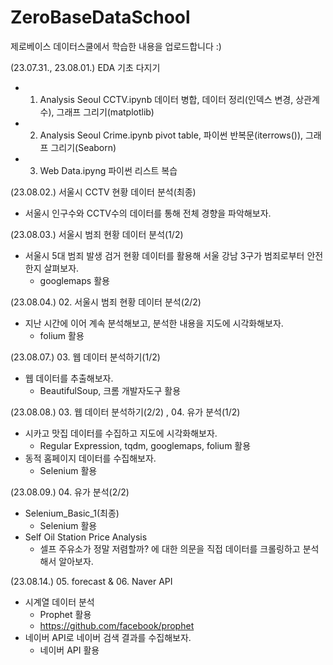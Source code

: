 # ZeroBaseDataSchool
제로베이스 데이터스쿨에서 학습한 내용을 업로드합니다 :)

(23.07.31., 23.08.01.) EDA 기초 다지기
- 01. Analysis Seoul CCTV.ipynb  데이터 병합, 데이터 정리(인덱스 변경, 상관계수), 그래프 그리기(matplotlib)
- 02. Analysis Seoul Crime.ipynb  pivot table, 파이썬 반복문(iterrows()), 그래프 그리기(Seaborn)
- 03. Web Data.ipyng  파이썬 리스트 복습

(23.08.02.) 서울시 CCTV 현황 데이터 분석(최종)
- 서울시 인구수와 CCTV수의 데이터를 통해 전체 경향을 파악해보자.

(23.08.03.) 서울시 범죄 현황 데이터 분석(1/2)
- 서울시 5대 범죄 발생 검거 현황 데이터를 활용해 서울 강남 3구가 범죄로부터 안전한지 살펴보자.
  - googlemaps 활용
    
(23.08.04.) 02. 서울시 범죄 현황 데이터 분석(2/2)
- 지난 시간에 이어 계속 분석해보고, 분석한 내용을 지도에 시각화해보자.
  - folium 활용

(23.08.07.) 03. 웹 데이터 분석하기(1/2)
- 웹 데이터를 추출해보자.
  - BeautifulSoup, 크롬 개발자도구 활용

(23.08.08.) 03. 웹 데이터 분석하기(2/2) , 04. 유가 분석(1/2)
- 시카고 맛집 데이터를 수집하고 지도에 시각화해보자.
  - Regular Expression, tqdm, googlemaps, folium 활용
- 동적 홈페이지 데이터를 수집해보자.
    - Selenium 활용

(23.08.09.) 04. 유가 분석(2/2)
- Selenium_Basic_1(최종)
  - Selenium 활용
- Self Oil Station Price Analysis
  - 셀프 주유소가 정말 저렴할까? 에 대한 의문을 직접 데이터를 크롤링하고 분석해서 알아보자.      

(23.08.14.) 05. forecast & 06. Naver API
- 시계열 데이터 분석
  - Prophet 활용
  - https://github.com/facebook/prophet
- 네이버 API로 네이버 검색 결과를 수집해보자.
  - 네이버 API 활용
